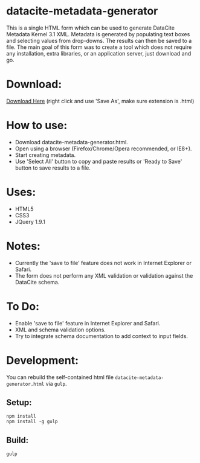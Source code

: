 datacite-metadata-generator
===========================

This is a single HTML form which can be used to generate DataCite Metadata Kernel 3.1 XML. Metadata is generated by populating text boxes and selecting values from drop-downs. The results can then be saved to a file. The main goal of this form was to create a tool which does not require any installation, extra libraries, or an application server, just download and go.

Download:
=========
[Download Here](https://raw.github.com/mpaluch/datacite-metadata-generator/master/datacite_metadata_generator.html) (right click and use 'Save As', make sure extension is .html)

How to use:
===========
- Download datacite-metadata-generator.html.
- Open using a browser (Firefox/Chrome/Opera recommended, or IE8+).
- Start creating metadata.
- Use 'Select All' button to copy and paste results or 'Ready to Save' button to save results to a file.

Uses:
=====
- HTML5
- CSS3
- JQuery 1.9.1

Notes:
======
- Currently the 'save to file' feature does not work in Internet Explorer or Safari.
- The form does not perform any XML validation or validation against the DataCite schema.

To Do:
======
- Enable 'save to file' feature in Internet Explorer and Safari.
- XML and schema validation options.
- Try to integrate schema documentation to add context to input fields.

Development:
============

You can rebuild the self-contained html file `datacite-metadata-generator.html` via `gulp`.

Setup:
------

    npm install
    npm install -g gulp

Build:
------

    gulp
